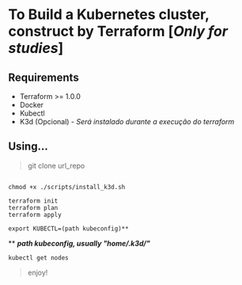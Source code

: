 # To Build a Kubernetes cluster, construct by Terraform [***Only for studies***]

## Requirements

- Terraform >= 1.0.0
- Docker 
- Kubectl
- K3d (Opcional) - *Será instalado durante a execução do terraform*

## Using...

> git clone url_repo

```> cd k8s_/scripts

chmod +x ./scripts/install_k3d.sh

terraform init
terraform plan
terraform apply

export KUBECTL=(path kubeconfig)**
```


**
***path kubeconfig, usually "home/.k3d/"***

```
kubectl get nodes
```

> enjoy! 